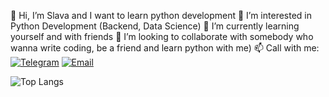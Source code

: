 
👋 Hi, I’m Slava and I want to learn python development
👀 I’m interested in Python Development (Backend, Data Science)
🌱 I’m currently learning yourself and with friends
💞️ I’m looking to collaborate with somebody who wanna write coding, be a friend and learn python with me)
📫 Call with me:  
[![Telegram](https://img.shields.io/badge/Telegram-2CA5E0?style=for-the-badge&logo=telegram&logoColor=white)](https://t.me/SlvLyU)  [![Email](https://img.shields.io/badge/Email-D14836?style=for-the-badge&logo=gmail&logoColor=white)](mailto:v.lyub4enko@gmail.com)


![Top Langs](https://github-readme-stats.vercel.app/api/top-langs/?username=SlavaLB&layout=compact&theme=dark)


